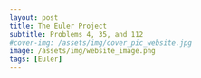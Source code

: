 ```yaml
---
layout: post
title: The Euler Project
subtitle: Problems 4, 35, and 112
#cover-img: /assets/img/cover_pic_website.jpg
image: /assets/img/website_image.png
tags: [Euler]
---
```



